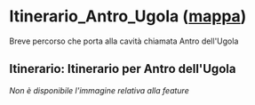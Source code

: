 # Itinerario_Antro_Ugola ([mappa](https://umap.openstreetmap.fr/it/map/itinerario_antro_ugola_1084937?scaleControl=false&miniMap=false&scrollWheelZoom=false&zoomControl=true&editMode=disabled&moreControl=true&searchControl=null&tilelayersControl=null&embedControl=null&datalayersControl=true&onLoadPanel=none&captionBar=false&captionMenus=true))
Breve percorso che porta alla cavità chiamata Antro dell'Ugola
## Itinerario: Itinerario per Antro dell'Ugola
*Non è disponibile l'immagine relativa alla feature* 


